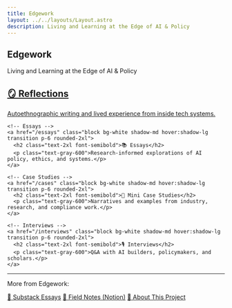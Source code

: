```yaml
---
title: Edgework
layout: ../../layouts/Layout.astro
description: Living and Learning at the Edge of AI & Policy
---
```


<section class="prose mx-auto px-4 py-8">
  <h1 class="text-4xl font-bold mb-4">Edgework</h1>
  <p class="text-xl text-gray-600 mb-8">
    Living and Learning at the Edge of AI & Policy
  </p>

  <div class="grid grid-cols-1 md:grid-cols-2 gap-6">
    <!-- Reflections -->
    <a href="/reflections" class="block bg-white shadow-md hover:shadow-lg transition p-6 rounded-2xl">
      <h2 class="text-2xl font-semibold">🪞 Reflections</h2>
      <p class="text-gray-600">Autoethnographic writing and lived experience from inside tech systems.</p>
    </a>

    <!-- Essays -->
    <a href="/essays" class="block bg-white shadow-md hover:shadow-lg transition p-6 rounded-2xl">
      <h2 class="text-2xl font-semibold">📚 Essays</h2>
      <p class="text-gray-600">Research-informed explorations of AI policy, ethics, and systems.</p>
    </a>

    <!-- Case Studies -->
    <a href="/cases" class="block bg-white shadow-md hover:shadow-lg transition p-6 rounded-2xl">
      <h2 class="text-2xl font-semibold">📁 Mini Case Studies</h2>
      <p class="text-gray-600">Narratives and examples from industry, research, and compliance work.</p>
    </a>

    <!-- Interviews -->
    <a href="/interviews" class="block bg-white shadow-md hover:shadow-lg transition p-6 rounded-2xl">
      <h2 class="text-2xl font-semibold">🎙️ Interviews</h2>
      <p class="text-gray-600">Q&A with AI builders, policymakers, and scholars.</p>
    </a>
  </div>

  <hr class="my-10" />

  <div class="space-y-4 text-center">
    <p class="text-gray-600">More from Edgework:</p>
    <div class="flex flex-col sm:flex-row justify-center gap-4">
      <a href="https://edgework.substack.com" class="underline text-blue-600">📰 Substack Essays</a>
      <a href="https://www.notion.so/" class="underline text-blue-600">📓 Field Notes (Notion)</a>
      <a href="/about" class="underline text-blue-600">🧠 About This Project</a>
    </div>
  </div>
</section>
